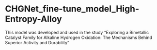 # CHGNet_fine-tune_model_High-Entropy-Alloy
This model was developed and used in the study “Exploring a Bimetallic Catalyst Family for Alkaline Hydrogen Oxidation: The Mechanisms Behind Superior Activity and Durability”
